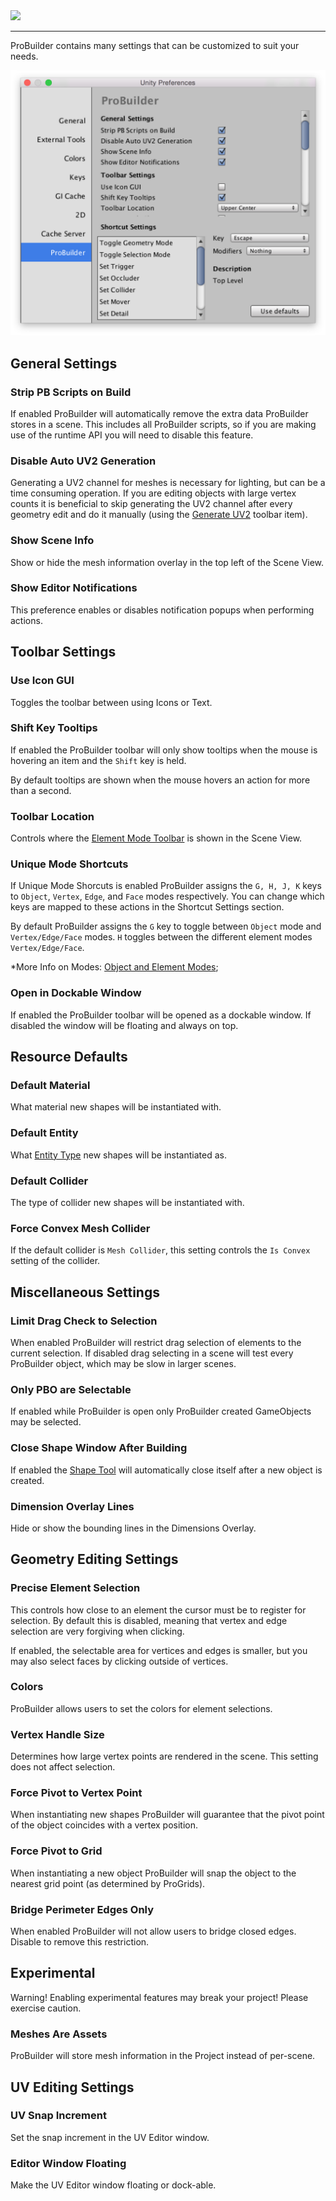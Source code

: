 <div class="site"><a href="https://youtu.be/Ta3HkV_qHTc"><img src="../../images/VidLink_GettingStarted_Slim.png"></a></div>

---

ProBuilder contains many settings that can be customized to suit your needs.

![Preferences Window](images/preferences.png)

## General Settings

### Strip PB Scripts on Build

If enabled ProBuilder will automatically remove the extra data ProBuilder stores in a scene.  This includes all ProBuilder scripts, so if you are making use of the runtime API you will need to disable this feature.

### Disable Auto UV2 Generation

Generating a UV2 channel for meshes is necessary for lighting, but can be a time consuming operation.  If you are editing objects with large vertex counts it is beneficial to skip generating the UV2 channel after every geometry edit and do it manually (using the [Generate UV2](../toolbar/object-actions/#generateuv2) toolbar item).

### Show Scene Info

Show or hide the mesh information overlay in the top left of the Scene View.

### Show Editor Notifications

This preference enables or disables notification popups when performing actions.

## Toolbar Settings

### Use Icon GUI

Toggles the toolbar between using Icons or Text.

### Shift Key Tooltips

If enabled the ProBuilder toolbar will only show tooltips when the mouse is hovering an item and the `Shift` key is held.

By default tooltips are shown when the mouse hovers an action for more than a second.

### Toolbar Location

Controls where the [Element Mode Toolbar](../toolbar/overview-toolbar/#edit-mode-toolbar) is shown in the Scene View.

### Unique Mode Shortcuts

If Unique Mode Shorcuts is enabled ProBuilder assigns the `G, H, J, K` keys to `Object`, `Vertex`, `Edge`, and `Face` modes respectively.  You can change which keys are mapped to these actions in the Shortcut Settings section.

By default ProBuilder assigns the `G` key to toggle between `Object` mode and `Vertex/Edge/Face` modes.  `H` toggles between the different element modes `Vertex/Edge/Face`.

*More Info on Modes: [Object and Element Modes](../general/fundamentals/#modes);

### Open in Dockable Window

If enabled the ProBuilder toolbar will be opened as a dockable window.  If disabled the window will be floating and always on top.

## Resource Defaults

### Default Material

What material new shapes will be instantiated with.

### Default Entity

What [Entity Type](../toolbar/object-actions/#entity-type-tools) new shapes will be instantiated as.

### Default Collider

The type of collider new shapes will be instantiated with.

### Force Convex Mesh Collider

If the default collider is `Mesh Collider`, this setting controls the `Is Convex` setting of the collider.

## Miscellaneous Settings

### Limit Drag Check to Selection

When enabled ProBuilder will restrict drag selection of elements to the current selection.  If disabled drag selecting in a scene will test every ProBuilder object, which may be slow in larger scenes.

### Only PBO are Selectable

If enabled while ProBuilder is open only ProBuilder created GameObjects may be selected.

### Close Shape Window After Building

If enabled the [Shape Tool](../toolbar/tool-panels/#shape-tool) will automatically close itself after a new object is created.

### Dimension Overlay Lines

Hide or show the bounding lines in the Dimensions Overlay.

## Geometry Editing Settings

### Precise Element Selection

This controls how close to an element the cursor must be to register for selection.  By default this is disabled, meaning that vertex and edge selection are very forgiving when clicking.

If enabled, the selectable area for vertices and edges is smaller, but you may also select faces by clicking outside of vertices.

### Colors

ProBuilder allows users to set the colors for element selections.

<!--
### Selected Face Color
### Edge Wireframe Color
### Vertex Color
### Selected Vertex Color-->

### Vertex Handle Size

 Determines how large vertex points are rendered in the scene.  This setting does not affect selection.

### Force Pivot to Vertex Point

When instantiating new shapes ProBuilder will guarantee that the pivot point of the object coincides with a vertex position.

### Force Pivot to Grid

When instantiating a new object ProBuilder will snap the object to the nearest grid point (as determined by ProGrids).

<a id="bridge-perimeter-edges"></a>
### Bridge Perimeter Edges Only

When enabled ProBuilder will not allow users to bridge closed edges.  Disable to remove this restriction.

## Experimental

<div class="alert-box warning">
Warning! Enabling experimental features may break your project!  Please exercise caution.
</div>

### Meshes Are Assets

ProBuilder will store mesh information in the Project instead of per-scene.

## UV Editing Settings

### UV Snap Increment

Set the snap increment in the UV Editor window.

### Editor Window Floating

Make the UV Editor window floating or dock-able.
